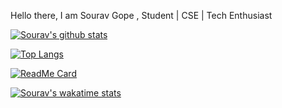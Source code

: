 Hello there, I am Sourav Gope , Student | CSE | Tech Enthusiast

[![Sourav's github stats](https://github-readme-stats.vercel.app/api?username=theglitchh&count_private=true&show_icons=true&theme=dracula)](https://github.com/anuraghazra/github-readme-stats)

[![Top Langs](https://github-readme-stats.vercel.app/api/top-langs/?username=theglitchh&langs_count=8&layout=compact&theme=dracula)](https://github.com/anuraghazra/github-readme-stats)

[![ReadMe Card](https://github-readme-stats.vercel.app/api/pin/?username=theglitchh&repo=github-readme-stats&repo=theglitchh.github.io)](https://github.com/anuraghazra/github-readme-stats)

[![Sourav's wakatime stats](https://github-readme-stats.vercel.app/api/wakatime?username=theglitchh)](https://github.com/anuraghazra/github-readme-stats)

